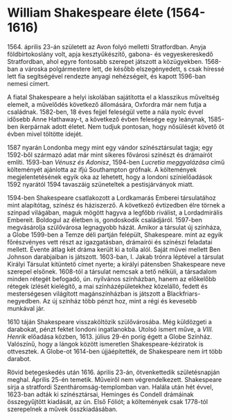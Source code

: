 <!-- ======================================================================
--- Search engine
title:          Életrajz
keywords:       életrajz
description:    William Shakespeare életrajza.
--- Menu system
order:          10
text:           Életrajz
hidden:         false
umbel:          false
--- Page properties
id:             /biography
document:       
layout:         
---$-left:         
searchable:     true
======================================================================= -->

# William Shakespeare élete (1564-1616)

<span>1564.</span> április 23-án született az Avon folyó melletti Stratfordban. Anyja
földbirtokoslány volt, apja kesztyűkészítő, gabona- és vegyeskereskedő
Stratfordban, ahol egyre fontosabb szerepet játszott a közügyekben. 1568-ban
a városka polgármestere lett, de később elszegényedett, s csak híressé lett fia
segítségével rendezte anyagi nehézségeit, és kapott 1596-ban nemesi címert.

A fiatal Shakespeare a helyi iskolában sajátította el a klasszikus műveltség
elemeit, a művelődés következő állomására, Oxfordra már nem futja a családnak.
1582-ben, 18 éves fejjel feleségül vette a nála nyolc évvel idősebb Anne
Hathaway-t, a következő évben felesége egy leánynak, 1585-ben ikerpárnak adott
életet. Nem tudjuk pontosan, hogy nősülését követő öt évben mivel töltötte idejét.

1587 nyarán Londonba megy mint egy vándor színésztársulat tagja; egy 1592-ből
származó adat már mint sikeres fővárosi színészt és drámaírót említi. 1593-ban
_Vénusz és Adonisz_, 1594-ben _Lucretia meggyalázása_ című költeményét ajánlotta
az ifjú Southampton grófnak. A költemények megjelentetésének egyik oka az
lehetett, hogy a londoni színielőadások 1592 nyarától 1594 tavaszáig szüneteltek
a pestisjárványok miatt.

1594-ben Shakespeare csatlakozott a Lordkamarás Emberei társulatához mint
alapítótag, színész és háziszerző. A következő évtizedben élre törnek a színpad
világában, maguk mögött hagyva a legfőbb riválist, a Lordadmirális Embereit.
Boldogul az életben is, gondoskodik családjáról. 1597-ben megvásárolja
szülővárosa legnagyobb házát. Amikor a társulat új színháza, a Globe 1599-ben a
Temze déli partján felépült, Shakespeare. mint az egyik főrészvényes vett részt
az igazgatásban, drámaírói és színészi feladatai mellett. Évente átlag két dráma
került ki a tolla alól. Saját művei mellett Ben Johnson darabjaiban is játszott.
1603-ban, I. Jakab trónra léptével a társulat Királyi Társulat kitüntető címet
nyerte; a királyi pátensben Shakespeare neve szerepel elsőnek. 1608-tól a
társulat nemcsak a tető nélküli, a társadalom minden rétegét befogadó, ún.
nyilvános színházban, hanem az előkelőbb rétegek ízlését kielégítő, a mai
színházépületekhez közelálló, fedett és mesterségesen világított magánszínházban
is játszott a Blackfriars-negyedben. Az új színház több pénzt hoz, mint a régi
és kevesebb munkával jár.

1610 táján Shakespeare visszaköltözik szülővárosába. Még küldözgeti a darabokat,
pénzt fektet londoni ingatlanokba. Utolsó ismert műve, a _VIII. Henrik_ előadása
közben, 1613. július 29-én porig égett a Globe Színház. Valószínű, hogy a lángok
között ismeretlen Shakespeare-kéziratok is ottvesztek. A Globe-ot 1614-ben
újjáépítették, de Shakespeare nem írt több darabot.

Rövid betegeskedés után 1616. április 23-án, ötvenkettedik születésnapján meghal.
Április 25-én temetik. Műveiről nem végrendelkezett. Shakespeare sírja a
stratfordi Szentháromság-templomban van. Halála után hét évvel, 1623-ban adták ki
színésztársai, Heminges és Condell drámáinak összegyűjtött kiadását, az ún. Első
Fóliót; a költemények csak 1778-tól szerepelnek a művek összkiadásában.
